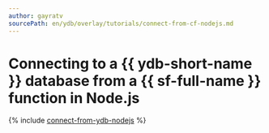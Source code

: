 ```yaml
---
author: gayratv
sourcePath: en/ydb/overlay/tutorials/connect-from-cf-nodejs.md
---
```

# Connecting to a {{ ydb-short-name }} database from a {{ sf-full-name }} function in Node.js

{% include [connect-from-ydb-nodejs](../../_includes/tutorials/connect-from-cf-nodejs.md) %}

